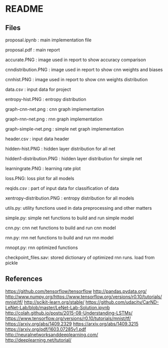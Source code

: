 
# README

## Files
proposal.ipynb : main implementation file

proposal.pdf   : main report

accurate.PNG   : image used in report to show accuracy comparison 

cnndistribution.PNG : image used in report to show cnn weights and biases

cnnhist.PNG : image used in report to show cnn weights distribution

data.csv : input data for project

entropy-hist.PNG : entropy distribution

graph-cnn-net.png : cnn graph implementation

graph-rnn-net.png : rnn graph implementation

graph-simple-net.png : simple net graph implementation

header.csv : input data header

hidden-hist.PNG : hidden layer distribution for all net

hidden1-distribution.PNG : hidden layer distribution for simple net

learningrate.PNG : learning rate plot

loss.PNG: loss plot for all models

reqids.csv : part of input data for classification of data

xentropy-distribution.PNG : entropy distribution for all models

utils.py: utility functions used in data preprocessing and other matters

simple.py: simple net functions to build and run simple model

cnn.py: cnn net functions to build and run cnn model

rnn.py: rnn net functions to build and run rnn model

rnnopt.py: rnn optimized functions

checkpoint_files.sav: stored dictionary of optimized rnn runs. load from pickle

## References
https://github.com/tensorflow/tensorflow
http://pandas.pydata.org/
http://www.numpy.org/https://www.tensorflow.org/versions/r0.10/tutorials/mnist/tf/
http://scikit-learn.org/stable/
https://github.com/udacity/CarND-LeNet-Lab/blob/master/LeNet-Lab-Solution.ipynb
http://colah.github.io/posts/2015-08-Understanding-LSTMs/
https://www.tensorflow.org/versions/r0.10/tutorials/mnist/tf/
https://arxiv.org/abs/1409.2329
https://arxiv.org/abs/1409.3215
https://arxiv.org/pdf/1603.07285v1.pdf
http://neuralnetworksanddeeplearning.com/
http://deeplearning.net/tutorial/


```python

```
